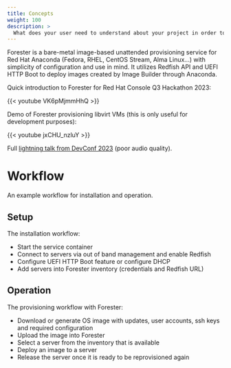 ```yaml
---
title: Concepts
weight: 100
description: >
  What does your user need to understand about your project in order to use it.
---
```


Forester is a bare-metal image-based unattended provisioning service for Red Hat Anaconda (Fedora, RHEL, CentOS Stream, Alma Linux...) with simplicity of configuration and use in mind. It utilizes Redfish API and UEFI HTTP Boot to deploy images created by Image Builder through Anaconda.

Quick introduction to Forester for Red Hat Console Q3 Hackathon 2023:

{{< youtube VK6pMjmmHhQ >}}

Demo of Forester provisioning libvirt VMs (this is only useful for development purposes):

{{< youtube jxCHU_nzluY >}}

Full [lightning talk from DevConf 2023](https://www.youtube.com/live/6nRP0si2wKI?feature=share&t=8674) (poor audio quality).

# Workflow

An example workflow for installation and operation.

## Setup

The installation workflow:

* Start the service container
* Connect to servers via out of band management and enable Redfish
* Configure UEFI HTTP Boot feature or configure DHCP
* Add servers into Forester inventory (credentials and Redfish URL)

## Operation

The provisioning workflow with Forester:

* Download or generate OS image with updates, user accounts, ssh keys and required configuration
* Upload the image into Forester
* Select a server from the inventory that is available
* Deploy an image to a server
* Release the server once it is ready to be reprovisioned again

